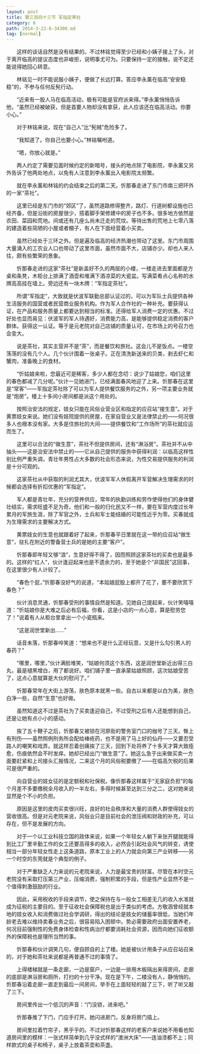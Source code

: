 ```yaml
---
layout: post
title: 第三百四十三节 军指定茶社
category: 6
path: 2014-3-22-6-34300.md
tag: [normal]
---
```


　　这样的谈话自然是没有结果的。不过林铭觉得至少已经和小姨子接上了头，对于离开临高的提议态度也非峻拒，说明事尤可为。只要保持一定的接触，说不定还能说得她回心转意。

　　林铭见一时不能说服小姨子，便做了长远打算。答应李永薰在临高“安安稳稳”的，不参与任何反髡行动。

　　“近来有一股人马在临高活动，极有可能是官府派来得。”李永薰悄悄告诉他，“虽然已经被破获，但是首要人物却没有拿获，此人应该还在临高活动。你要小心。”

　　对于林铭来说，现在“自己人”比“髡贼”危险多了。

　　“我知道了。你自己也要小心。”林铭嘱咐道。

　　“嗯，你放心就是。”

　　两人约定了需要见面时候约定的新暗号，接头的地点除了电影院，李永薰又另外告诉了他两处地点，以免有人注意到李永薰出入电影院太频繁。

　　就在李永薰和林铭的约会结束之后的第二天。忻那春走进了东门市南三把环外的一家“茶社”。

　　这里已经是东门市的“郊区”了，虽然道路修得整齐，路灯、行道树都设施也已经齐备，但是沿街的房屋很少，搭着脚手架修建中的房子也不多。很多地方依然是农田、菜园和荒地。间或还有几座么尚未迁走的荒坟。等待出售的荒地上七零八落的建造着些简陋的小屋或者棚子，有人在下面经营着小买卖。

　　虽然已经处于三环之外。但是遍及临高的经济热潮也带动了这里。东门市周围大量涌入的工农业人口也带动了这里市面，虽然市面不大，店铺亦少。却也人来人往，颇有些繁荣的景象。

　　忻那春走进的这家“茶社”是新盖好不久的两层的小楼，一楼走进去里面都是方桌和条凳，木柜台上排满了酒壶和堆满下酒凉菜的大瓷盆。写满菜肴点心名称的水牌高高挂在墙上。旁边还有一块木牌：“军指定茶社”。

　　所谓“军指定”，大致就是伏波军联勤总部认证过的，可以为军队士兵提供各种生活服务的国营或者民营商业服务机构。作为军人合作社的一种补充。要获得认证，在产品和服务质量上都要达到相当的标准。还得给军人消费一定的优惠。不过好处也显而易见：伏波军的军人待遇好，消费能力高，是能够提供稳定消费的客户群体。获得这一认证。等于是元老院对自己店铺的质量认可，在市场上的号召力也会变大。

　　说是茶社，其实主营并不是“茶”，而是餐饮和旅社。这会儿不是饭点。一楼空荡荡的没有几个人。几个伙计围着一张桌子。正在清洗新送来的贝类，剥去虾仁和蟹肉，准备晚上的食材。

　　“忻姑娘来啦，您最近可是稀客，多少人都在念叨：说少了姑娘您，咱们这里的春色都减了几分呢。”伙计一见她进门，已经满面春风地迎了上来。忻那春在这里是“常客”——军指定茶社除了可以为军人提供餐饮服务的之外，另一项主要业务就是“炮房”。楼上十多间小房间都是派这个用处的。

　　按照治安法的规定，妓女只能在风俗业营业区和指定的应召站“接生意”。对于黄票妓女来说。她们没有妓院提供的房屋，在家自营业又是法律禁止的——何况很多人也根本没有家。大多是住旅社的大间——提供餐饮和“工作场所”的茶社就应运而生了。

　　这里可以合法的“做生意”，茶社不但提供房间，还有“淋浴房”。茶社并不从中抽头——这是治安法中禁止的——它从自己提供的服务中获得利润：以临高这样性别比例严重失调，青壮年男性占大多数的社会形态来说，为性交易提供服务的利润是十分可观的。

　　这家茶社从中获取的利润尤其大，伏波军军人休假离开军营解决生理需求的时候都会选择有折扣优惠的“军指定”。

　　军人都是青壮年，充分的营养供应，常年的执勤训练和劳作使得他们的身体健壮结实，需求旺盛不足为奇。他们和一般的归化民又不一样，要在军营内度过长年累月的军旅生涯，除了军官之外，士兵和军士能结婚的可能性近乎为零。买春就成为生理需求的主要解决方式。

　　黄票妓女的生意也就跟着好了起来，忻那春平日里就在这一带的应召站“做生意”，驻扎在附近的警备营士兵的是她的主要“客户”。

　　忻那春即年轻又够“浪”，生意好得不得了，因而照顾这家茶社的买卖也是最多的。这样的“红人”，伙计逢迎起来也是不遗余力的，至于她是个“非国民”这回事，在这里很少有人计较了。

　　“春色个屁，”忻那春没好气的说道，“本姑娘屁股上都开了花了，要不要欣赏下春色？”

　　伙计消息灵通，忻那春受刑的事情自然是知道。见她自己提起来，伙计笑嘻嘻道：“忻姑娘你是大难之后必有后福，你看，这是小店的一点心意，算是慰劳您了！”说着有人从柜台里拿出一个小瓷瓶来。

　　“这是润世堂新出……”

　　话音未落，忻那春啐笑道：“想来也不是什么正经玩意，又是什么勾引男人的春药？”

　　“哪里，哪里，”伙计满脸堆笑，“姑娘何须这个东西，这是润世堂新近出得三白丸，最是褪黑增白，用了都说好。咱们铺子里一直承蒙姑娘照顾，这次姑娘受苦了，这点心意就算是大伙的慰问了。”

　　忻那春常年在大街上游荡，肤色原本就黑一些。自古以来都是以白为美，肤色白净一些，自然“生意”也好做。

　　虽然知道这不过是茶社为了买卖逢迎自己，不过受刑之后有人还能想到自己，还是让她有点小小的感动。

　　挨了五十鞭子之后，忻那春又被锁在河原街的警务室门口的枷号了三天。臀上有刑伤——虽然照例刑务所会配给棒疮药，也不是用了马上好的仙丹——又要忍受路人的嘲笑和戏弄。就这样忍着创痛挨了三天，回到下处将养了十多天才算大致痊愈，伤痕依然会不时发痒。她却已经出门“做生意”了。她这么急于出来做买卖一方面要赶紧和上司接头汇报情况，二来这个月的风俗税要缴了——在临高欠税的后果可是很严重的。

　　向自营业的妓女征的是定额税和社保税。像忻那春这样属于“无家庭负担”的每个月差不多要缴税全月收入的一半左右，多得时候甚至达到三分之二，这对她来说显然是个不小的负担。

　　原因是这里的皮肉买卖很兴旺，良好的社会秩序和大量的消费人群使得妓女的营收很高。但是对元老院来说，风俗业只是目前社会的泄压阀和财政的补充，可以存在，但不是发展的方向。

　　对于一个以工业科技立国的政体来说，如果一个年轻女人躺下来张开腿就能得到比工厂里辛勤工作的女工还要高得多的收入，必然会引起社会风气的转变，诱使相当一部分年轻女性走上这条道路，原本工业上的人力就会向第三产业转移——另一个时空的东莞就是个典型的例子。

　　对于严重缺乏人力来说的元老院来说，人力是最宝贵的财富。尽管在本时空元老院没有采取打压第三产业，压缩消费，强制积累的手段，但是性产业显然不是一个值得刺激鼓励的行业。

　　因此，采用税收的手段来调节，使之保持在与一般女工相差无几的收入水准就成为征税的主要目的。至于征收社会保障税也是出于类似的考虑。方敬涵曾经就本地的妓女收入和消费做过社会学调研，得出的结论是妓女的储蓄率很低，当她们年龄老去难以维持卖春业务之后，很容易陷入困顿中。势必需要政府出面安置养老，何况目前强制性的免费身体检查和性病治疗都要消耗社会资源，因而向她们征收额外的保障税也是理所当然的事。

　　忻那春和伙计调笑几句，便自顾自的上了楼。她是被伙计用条子从应召站召来的，对于她和茶社来说都是再普通不过的事情了。

　　上得楼梯就是一条走廊，一边是窗户，一边是一排用木板隔出来得房间，走廊的底部是淋浴房和厕所，打扫的十分干净。现在是下午，二楼没有人，静悄悄的。忻那春沿着走廊一直走到最后一间房间，举手在上面轻轻的敲了三下，听了听又敲了三下。

　　房间里传出一个低沉的声音：“门没锁，进来吧。”

　　忻那春推了下门，门应手打开。她闪进房门，反身将房门插上。

　　房间里拉着竹帘子，黑乎乎的。不过对忻那春这样的老客户来说她不用看也知道房间里的模样：一张式样简单到几乎没式样的“澳洲大床”——连油漆都不上；同样款式的桌子和椅子，桌子上放着茶壶和茶盏。
